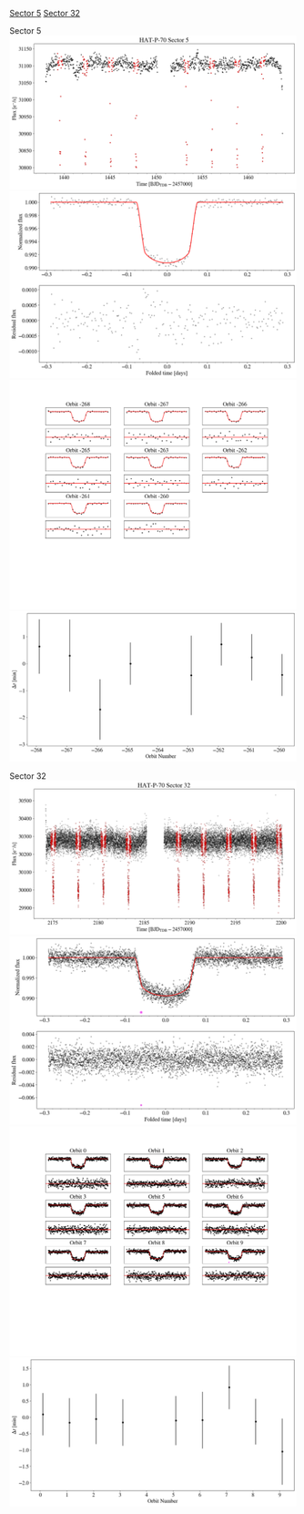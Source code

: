 [Sector 5](#sector5)
[Sector 32](#sector32)

<a name = "sector5"></a>
Sector 5
![alt text](/tt/HAT-P-70_Sector_5/HAT-P-70_Sector_5_a_TimeSeries.png)
![alt text](/tt/HAT-P-70_Sector_5/HAT-P-70_Sector_5_b_FoldedLightCurve.png)
![alt text](/tt/HAT-P-70_Sector_5/HAT-P-70_Sector_5_b_IndividualTransitsWithFit.png)
![alt text](/tt/HAT-P-70_Sector_5/HAT-P-70_Sector_5_c_TimingResiduals.png)

<a name = "sector32"></a>
Sector 32
![alt text](/tt/HAT-P-70_Sector_32/HAT-P-70_Sector_32_a_TimeSeries.png)
![alt text](/tt/HAT-P-70_Sector_32/HAT-P-70_Sector_32_b_FoldedLightCurve.png)
![alt text](/tt/HAT-P-70_Sector_32/HAT-P-70_Sector_32_b_IndividualTransitsWithFit.png)
![alt text](/tt/HAT-P-70_Sector_32/HAT-P-70_Sector_32_c_TimingResiduals.png)

